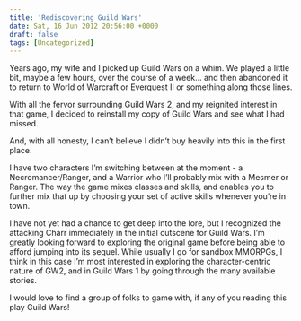 ```yaml
---
title: 'Rediscovering Guild Wars'
date: Sat, 16 Jun 2012 20:56:00 +0000
draft: false
tags: [Uncategorized]
---
```


Years ago, my wife and I picked up Guild Wars on a whim. We played a little bit, maybe a few hours, over the course of a week… and then abandoned it to return to World of Warcraft or Everquest II or something along those lines.

With all the fervor surrounding Guild Wars 2, and my reignited interest in that game, I decided to reinstall my copy of Guild Wars and see what I had missed.

And, with all honesty, I can’t believe I didn’t buy heavily into this in the first place.

I have two characters I’m switching between at the moment - a Necromancer/Ranger, and a Warrior who I’ll probably mix with a Mesmer or Ranger. The way the game mixes classes and skills, and enables you to further mix that up by choosing your set of active skills whenever you’re in town.

I have not yet had a chance to get deep into the lore, but I recognized the attacking Charr immediately in the initial cutscene for Guild Wars. I’m greatly looking forward to exploring the original game before being able to afford jumping into its sequel. While usually I go for sandbox MMORPGs, I think in this case I’m most interested in exploring the character-centric nature of GW2, and in Guild Wars 1 by going through the many available stories.

I would love to find a group of folks to game with, if any of you reading this play Guild Wars!